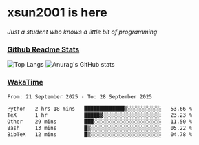 # xsun2001 is here

*Just a student who knows a little bit of programming*

### [Github Readme Stats](https://github.com/anuraghazra/github-readme-stats)

![Top Langs](https://github-readme-stats.vercel.app/api/top-langs/?username=xsun2001&layout=compact&theme=radical) ![Anurag's GitHub stats](https://github-readme-stats.vercel.app/api?username=xsun2001&show_icons=true&theme=radical)

### [WakaTime](https://wakatime.com)

<!--START_SECTION:waka-->

```txt
From: 21 September 2025 - To: 28 September 2025

Python   2 hrs 18 mins   █████████████▒░░░░░░░░░░░   53.66 %
TeX      1 hr            █████▓░░░░░░░░░░░░░░░░░░░   23.23 %
Other    29 mins         ███░░░░░░░░░░░░░░░░░░░░░░   11.50 %
Bash     13 mins         █▒░░░░░░░░░░░░░░░░░░░░░░░   05.22 %
BibTeX   12 mins         █▒░░░░░░░░░░░░░░░░░░░░░░░   04.78 %
```

<!--END_SECTION:waka-->
